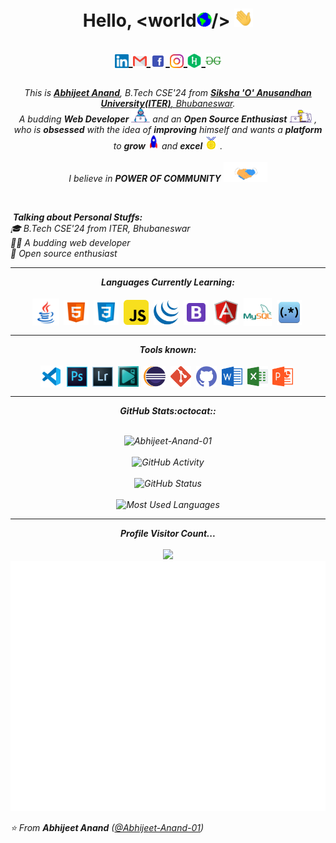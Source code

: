 <h1 align="center">Hello, &ltworld<img src="gif/Earth.gif" width="24px">/> <img src="gif/Hi.gif" width="30px">

  <p align = "center">
      <a href="https://www.linkedin.com/in/abhijeet-anand-666123200/">
      <img align="center" alt="Abhijeet @LinkedIN" width="22px" src="handles/linkedin.svg" />
    </a>
      <a href="mailto:abhijeetad500@gmail.com">
      <img align="center" alt="Abhijeet @Mail" width="22px" src="handles/gmail.svg" />
    </a>
    <a href="https://www.facebook.com/abhijeet.anand.71271">
      <img align="center" alt="Abhijeet @Facebook" width="24px" src="handles/facebook.svg" />
    </a>
    <a href="https://www.instagram.com/abhijeet__anand_">
      <img align="center" alt="Abhijeet @Instagram" width="22px" src="handles/instagram.svg" />
    </a>
    <a href="https://www.hackerrank.com/abhijeet_anand_">
      <img align="center" alt="Abhijeet @Hackerrank" width="22px" src="handles/hackerrank.svg" />
    </a>
    <a href="https://auth.geeksforgeeks.org/user/abhijeetad500/profile">
      <img align="center" alt="Abhijeet @Geeksforgeeks" width="25px" src="handles/geeksforgeeks.svg" />
    </a>
  </p>
</h1>


<p align="center">
  <em>
    This is <a href="https://abhijeet-anand-01.github.io/Static-HTML-page-design/resume"><b>Abhijeet Anand</b></a>, B.Tech CSE'24 from <a href="https://www.soa.ac.in/"> <b>Siksha 'O' Anusandhan University(ITER)</b>, Bhubaneswar</a>. <br>
    A budding <b>Web Developer</b> <img src="gif/Developer.gif" width="30px"> and an <b>Open Source Enthusiast</b>&nbsp;<img src="gif/Designer.gif" width="36px">&nbsp,<br>who is <b>obsessed</b>
    with the idea of <b>improving</b> himself and wants a <b>platform</b> to 
    <b>grow</b> <img src="gif/Rocket.gif" width="18px"> and 
    <b>excel</b> <img src="gif/Medal.gif" width="20px">&nbsp.
  </em> 
  <br>
  <br>
  <i>I believe in <b><i>POWER OF COMMUNITY</i></b> <img src="gif/Handshake.gif" width="70px">
</p>
 <br />

&nbsp;***Talking about Personal Stuffs:***<br/>
🎓 B.Tech CSE'24 from ITER, Bhubaneswar<br/>
👨‍💻 A budding web developer<br/>
🎯 Open source enthusiast<br/>


<hr>

<p align="center">
<i><b>Languages Currently Learning:</b></i> 
  <br><br>
  <img align="center" src="languages/java.svg" width="43px" />&nbsp;
  <img align="center" src="languages/html5.svg" width="40px" />&nbsp;
  <img align="center" src="languages/css3.svg" width="40px" />&nbsp;
  <img align="center" src="languages/javascript.svg" width="40px" />&nbsp;
  <img align="center" src="languages/jquery.svg" width="40px" />&nbsp;
  <img align="center" src="languages/bootstrap.svg" width="40px" />&nbsp;
  <img align="center" src="languages/angular.svg" width="40px" />&nbsp;
  <img align="center" src="languages/mysql.svg" width="45px" />&nbsp;
  <img align="center" src="languages/RegEx.png" width="40px" />&nbsp;
  
</p>

<hr>

<p align="center">
<i><b>Tools known:</b></i> 
  <br><br>
  <img align="center" src="tools/visualstudio.svg" width="35px" />&nbsp;
  <img align="center" src="tools/photoshop.svg" width="33px" />&nbsp;
  <img align="center" src="tools/lightroom.svg" width="33px" />&nbsp;
  <img align="center" src="tools/vsdc.png" width="33px" />&nbsp;
  <img align="center" src="tools/eclipse.svg" width="35px" />&nbsp;
  <img align="center" src="tools/git.svg" width="33px" />&nbsp;
  <img align="center" src="tools/github.svg" width="33px" />&nbsp;
  <img align="center" src="tools/word.svg" width="33px" />&nbsp;
  <img align="center" src="tools/excel.svg" width="33px" />&nbsp;
  <img align="center" src="tools/powerpoint.svg" width="33px" />&nbsp;

</p>

<hr>

<p align = "center">
  <i><b>GitHub Stats:octocat::</b></i>
  <br><br>

<p align="center">
<img src = "https://github-readme-streak-stats.herokuapp.com?user=Abhijeet-Anand-01&theme=radical&ring=DD2727&fire=DD2727&dates=DD6227&sideNums=176FC5&sideLabels=1E90FF" alt="Abhijeet-Anand-01" /><br><br>
<img src = "https://lostgirljourney-on-github.herokuapp.com/graph?username=Abhijeet-Anand-01&theme=dracula&bg_color=000000&hide_border=true" alt="GitHub Activity" /><br><br>
<img src="https://github-readme-stats.vercel.app/api?username=Abhijeet-Anand-01&count_private=true&show_icons=true&theme=algolia" alt="GitHub Status"/><br><br>
<img src = "https://github-readme-stats.vercel.app/api/top-langs/?username=Abhijeet-Anand-01&show_icons=true&layout=compact&theme=algolia" alt="Most Used Languages">
</p>

<hr>

<p align="center"> 
  <i><b>Profile Visitor Count...</b></i><br><br>
  <img src="https://profile-counter.glitch.me/Abhijeet-Anand-01/count.svg" /><br>
  <img src="gif/hello.gif" height="400">
  
</p>

⭐️ From **Abhijeet Anand** ([@Abhijeet-Anand-01](https://github.com/Abhijeet-Anand-01))

